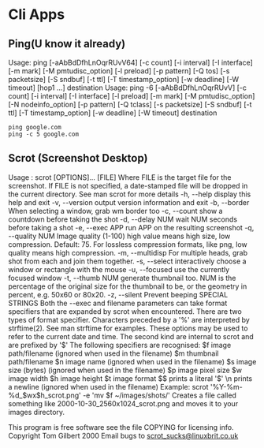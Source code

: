 # Cli Apps
## Ping(U know it already)
Usage: ping [-aAbBdDfhLnOqrRUvV64] [-c count] [-i interval] [-I interface]
            [-m mark] [-M pmtudisc_option] [-l preload] [-p pattern] [-Q tos]
            [-s packetsize] [-S sndbuf] [-t ttl] [-T timestamp_option]
            [-w deadline] [-W timeout] [hop1 ...] destination
Usage: ping -6 [-aAbBdDfhLnOqrRUvV] [-c count] [-i interval] [-I interface]
             [-l preload] [-m mark] [-M pmtudisc_option]
             [-N nodeinfo_option] [-p pattern] [-Q tclass] [-s packetsize]
             [-S sndbuf] [-t ttl] [-T timestamp_option] [-w deadline]
             [-W timeout] destination
```
ping google.com
ping -c 5 google.com
```
## Scrot (Screenshot Desktop)
Usage : scrot [OPTIONS]... [FILE]
  Where FILE is the target file for the screenshot.
  If FILE is not specified, a date-stamped file will be dropped in the
  current directory.
  See man scrot for more details
  -h, --help                display this help and exit
  -v, --version             output version information and exit
  -b, --border              When selecting a window, grab wm border too
  -c, --count               show a countdown before taking the shot
  -d, --delay NUM           wait NUM seconds before taking a shot
  -e, --exec APP            run APP on the resulting screenshot
  -q, --quality NUM         Image quality (1-100) high value means
                            high size, low compression. Default: 75.
                            For lossless compression formats, like png,
                            low quality means high compression.
  -m, --multidisp           For multiple heads, grab shot from each
                            and join them together.
  -s, --select              interactively choose a window or rectangle
                            with the mouse
  -u, --focused             use the currently focused window
  -t, --thumb NUM           generate thumbnail too. NUM is the percentage
                            of the original size for the thumbnail to be,
                            or the geometry in percent, e.g. 50x60 or 80x20.
  -z, --silent              Prevent beeping
  SPECIAL STRINGS
  Both the --exec and filename parameters can take format specifiers
  that are expanded by scrot when encountered.
  There are two types of format specifier. Characters preceded by a '%'
  are interpreted by strftime(2). See man strftime for examples.
  These options may be used to refer to the current date and time.
  The second kind are internal to scrot  and are prefixed by '$'
  The following specifiers are recognised:
                  $f image path/filename (ignored when used in the filename)
                  $m thumbnail path/filename
                  $n image name (ignored when used in the filename)
                  $s image size (bytes) (ignored when used in the filename)
                  $p image pixel size
                  $w image width
                  $h image height
                  $t image format
                  $$  prints a literal '$'
                  \n prints a newline (ignored when used in the filename)
  Example:
          scrot '%Y-%m-%d_$wx$h_scrot.png' -e 'mv $f ~/images/shots/'
          Creates a file called something like 2000-10-30_2560x1024_scrot.png
          and moves it to your images directory.

This program is free software see the file COPYING for licensing info.
Copyright Tom Gilbert 2000
Email bugs to <scrot_sucks@linuxbrit.co.uk>

##
